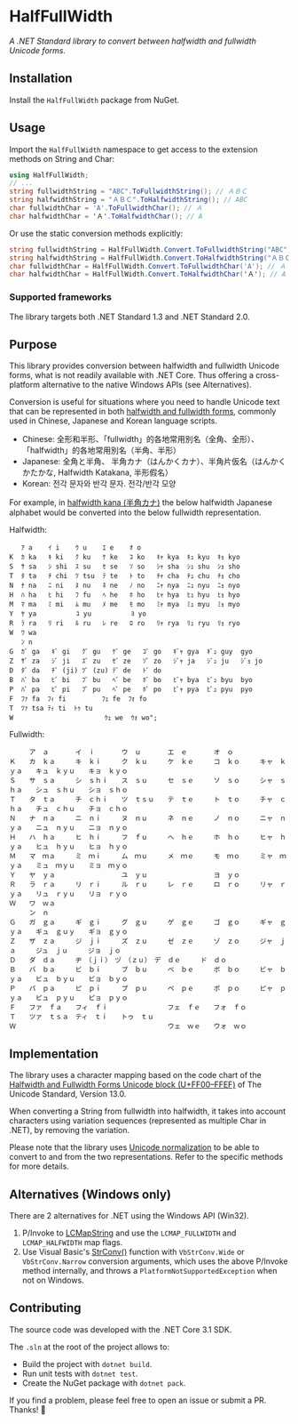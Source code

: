 # HalfFullWidth

_A .NET Standard library to convert between halfwidth and fullwidth Unicode forms._

## Installation

Install the `HalfFullWidth` package from NuGet.

## Usage

Import the `HalfFullWidth` namespace to get access to the extension methods on String and Char:

```cs
using HalfFullWidth;
// ...
string fullwidthString = "ABC".ToFullwidthString(); // ＡＢＣ
string halfwidthString = "ＡＢＣ".ToHalfwidthString(); // ABC
char fullwidthChar = 'A'.ToFullwidthChar(); // Ａ
char halfwidthChar = 'Ａ'.ToHalfwidthChar(); // A
```

Or use the static conversion methods explicitly:

```cs
string fullwidthString = HalfFullWidth.Convert.ToFullwidthString("ABC"); // ＡＢＣ
string halfwidthString = HalfFullWidth.Convert.ToHalfwidthString("ＡＢＣ"); // ABC
char fullwidthChar = HalfFullWidth.Convert.ToFullwidthChar('A'); // Ａ
char halfwidthChar = HalfFullWidth.Convert.ToHalfwidthChar('Ａ'); // A
```

### Supported frameworks

The library targets both .NET Standard 1.3 and .NET Standard 2.0.

## Purpose

This library provides conversion between halfwidth and fullwidth Unicode forms, what is not readily available with .NET
Core. Thus offering a cross-platform alternative to the native Windows APIs (see Alternatives).

Conversion is useful for situations where you need to handle Unicode text that can be represented in both [halfwidth
and fullwidth forms](https://en.wikipedia.org/wiki/Halfwidth_and_fullwidth_forms), commonly used in Chinese, Japanese
and Korean language scripts.

- Chinese: 全形和半形、「fullwidth」的各地常用別名（全角、全形）、「halfwidth」的各地常用別名（半角、半形）
- Japanese: 全角と半角、 半角カナ（はんかくカナ）、半角片仮名（はんかくかたかな, Halfwidth Katakana, 半形假名）
- Korean: 전각 문자와 반각 문자. 전각/반각 모양

For example, in [halfwidth kana (半角カナ)](https://en.wikipedia.org/wiki/Half-width_kana) the below halfwidth Japanese
alphabet would be converted into the below fullwidth representation.

Halfwidth:
```
   ｱ a    ｲ i    ｳ u    ｴ e    ｵ o
K  ｶ ka   ｷ ki   ｸ ku   ｹ ke   ｺ ko   ｷｬ kya  ｷｭ kyu  ｷｮ kyo
S  ｻ sa   ｼ shi  ｽ su   ｾ se   ｿ so   ｼｬ sha  ｼｭ shu  ｼｮ sho
T  ﾀ ta   ﾁ chi  ﾂ tsu  ﾃ te   ﾄ to   ﾁｬ cha  ﾁｭ chu  ﾁｮ cho
N  ﾅ na   ﾆ ni   ﾇ nu   ﾈ ne   ﾉ no   ﾆｬ nya  ﾆｭ nyu  ﾆｮ nyo
H  ﾊ ha   ﾋ hi   ﾌ fu   ﾍ he   ﾎ ho   ﾋｬ hya  ﾋｭ hyu  ﾋｮ hyo
M  ﾏ ma   ﾐ mi   ﾑ mu   ﾒ me   ﾓ mo   ﾐｬ mya  ﾐｭ myu  ﾐｮ myo
Y  ﾔ ya          ﾕ yu          ﾖ yo
R  ﾗ ra   ﾘ ri   ﾙ ru   ﾚ re   ﾛ ro   ﾘｬ rya  ﾘｭ ryu  ﾘｮ ryo
W  ﾜ wa
   ﾝ n
G  ｶﾞ ga   ｷﾞ gi   ｸﾞ gu   ｹﾞ ge   ｺﾞ go   ｷﾞｬ gya  ｷﾞｭ guy  gyo
Z  ｻﾞ za   ｼﾞ ji   ｽﾞ zu   ｾﾞ ze   ｿﾞ zo   ｼﾞｬ ja   ｼﾞｭ ju   ｼﾞｮ jo
D  ﾀﾞ da   ﾁﾞ (ji) ﾂﾞ (zu) ﾃﾞ de   ﾄﾞ do
B  ﾊﾞ ba   ﾋﾞ bi   ﾌﾞ bu   ﾍﾞ be   ﾎﾞ bo   ﾋﾞｬ bya  ﾋﾞｭ byu  byo
P  ﾊﾟ pa   ﾋﾟ pi   ﾌﾟ pu   ﾍﾟ pe   ﾎﾟ po   ﾋﾟｬ pya  ﾋﾟｭ pyu  pyo
F  ﾌｧ fa  ﾌｨ fi         ﾌｪ fe  ﾌｫ fo
T  ﾂｧ tsa ﾃｨ ti  ﾄｩ tu
W                       ｳｪ we  ｳｫ wo";
```

Fullwidth:
```
　　　ア　ａ　　　　イ　ｉ　　　　ウ　ｕ　　　　エ　ｅ　　　　オ　ｏ
Ｋ　　カ　ｋａ　　　キ　ｋｉ　　　ク　ｋｕ　　　ケ　ｋｅ　　　コ　ｋｏ　　　キャ　ｋｙａ　　キュ　ｋｙｕ　　キョ　ｋｙｏ
Ｓ　　サ　ｓａ　　　シ　ｓｈｉ　　ス　ｓｕ　　　セ　ｓｅ　　　ソ　ｓｏ　　　シャ　ｓｈａ　　シュ　ｓｈｕ　　ショ　ｓｈｏ
Ｔ　　タ　ｔａ　　　チ　ｃｈｉ　　ツ　ｔｓｕ　　テ　ｔｅ　　　ト　ｔｏ　　　チャ　ｃｈａ　　チュ　ｃｈｕ　　チョ　ｃｈｏ
Ｎ　　ナ　ｎａ　　　ニ　ｎｉ　　　ヌ　ｎｕ　　　ネ　ｎｅ　　　ノ　ｎｏ　　　ニャ　ｎｙａ　　ニュ　ｎｙｕ　　ニョ　ｎｙｏ
Ｈ　　ハ　ｈａ　　　ヒ　ｈｉ　　　フ　ｆｕ　　　ヘ　ｈｅ　　　ホ　ｈｏ　　　ヒャ　ｈｙａ　　ヒュ　ｈｙｕ　　ヒョ　ｈｙｏ
Ｍ　　マ　ｍａ　　　ミ　ｍｉ　　　ム　ｍｕ　　　メ　ｍｅ　　　モ　ｍｏ　　　ミャ　ｍｙａ　　ミュ　ｍｙｕ　　ミョ　ｍｙｏ
Ｙ　　ヤ　ｙａ　　　　　　　　　　ユ　ｙｕ　　　　　　　　　　ヨ　ｙｏ
Ｒ　　ラ　ｒａ　　　リ　ｒｉ　　　ル　ｒｕ　　　レ　ｒｅ　　　ロ　ｒｏ　　　リャ　ｒｙａ　　リュ　ｒｙｕ　　リョ　ｒｙｏ
Ｗ　　ワ　ｗａ
　　　ン　ｎ
Ｇ　　ガ　ｇａ　　　ギ　ｇｉ　　　グ　ｇｕ　　　ゲ　ｇｅ　　　ゴ　ｇｏ　　　ギャ　ｇｙａ　　ギュ　ｇｕｙ　　ギョ　ｇｙｏ
Ｚ　　ザ　ｚａ　　　ジ　ｊｉ　　　ズ　ｚｕ　　　ゼ　ｚｅ　　　ゾ　ｚｏ　　　ジャ　ｊａ　　　ジュ　ｊｕ　　　ジョ　ｊｏ
Ｄ　　ダ　ｄａ　　　ヂ　（ｊｉ）　ヅ　（ｚｕ）　デ　ｄｅ　　　ド　ｄｏ
Ｂ　　バ　ｂａ　　　ビ　ｂｉ　　　ブ　ｂｕ　　　ベ　ｂｅ　　　ボ　ｂｏ　　　ビャ　ｂｙａ　　ビュ　ｂｙｕ　　ビョ　ｂｙｏ
Ｐ　　パ　ｐａ　　　ピ　ｐｉ　　　プ　ｐｕ　　　ペ　ｐｅ　　　ポ　ｐｏ　　　ピャ　ｐｙａ　　ピュ　ｐｙｕ　　ピョ　ｐｙｏ
Ｆ　　ファ　ｆａ　　フィ　ｆｉ　　　　　　　　　フェ　ｆｅ　　フォ　ｆｏ
Ｔ　　ツァ　ｔｓａ　ティ　ｔｉ　　トゥ　ｔｕ
Ｗ　　　　　　　　　　　　　　　　　　　　　　　ウェ　ｗｅ　　ウォ　ｗｏ
```

## Implementation

The library uses a character mapping based on the code chart of the [Halfwidth and Fullwidth Forms Unicode block
(U+FF00–FFEF)](https://www.unicode.org/charts/PDF/UFF00.pdf) of The Unicode Standard, Version 13.0.

When converting a String from fullwidth into halfwidth, it takes into account characters using variation sequences
(represented as multiple Char in .NET), by removing the variation.

Please note that the library uses [Unicode normalization](http://www.unicode.org/reports/tr15/) to be able to convert to
and from the two representations. Refer to the specific methods for more details.

## Alternatives (Windows only)

There are 2 alternatives for .NET using the Windows API (Win32).

1. P/Invoke to [LCMapString](https://docs.microsoft.com/en-us/windows/win32/api/winnls/nf-winnls-lcmapstringex) and use
   the `LCMAP_FULLWIDTH` and `LCMAP_HALFWIDTH` map flags.
2. Use Visual Basic's [StrConv()](https://docs.microsoft.com/en-us/dotnet/api/microsoft.visualbasic.strings.strconv)
   function with `VbStrConv.Wide` or `VbStrConv.Narrow` conversion arguments, which uses the above P/Invoke method
   internally, and throws a `PlatformNotSupportedException` when not on Windows.

## Contributing

The source code was developed with the .NET Core 3.1 SDK.

The `.sln` at the root of the project allows to:

- Build the project with `dotnet build`.
- Run unit tests with `dotnet test`.
- Create the NuGet package with `dotnet pack`.

If you find a problem, please feel free to open an issue or submit a PR. Thanks! 🙏

